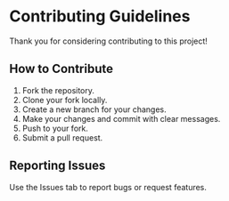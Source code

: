 # Contributing Guidelines

Thank you for considering contributing to this project!  

## How to Contribute
1. Fork the repository.
2. Clone your fork locally.
3. Create a new branch for your changes.
4. Make your changes and commit with clear messages.
5. Push to your fork.
6. Submit a pull request.

## Reporting Issues
Use the Issues tab to report bugs or request features.
